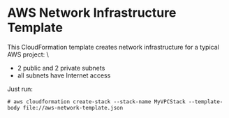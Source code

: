 # AWS Network Infrastructure Template

This CloudFormation template creates network infrastructure for a typical AWS project: \
* 2 public and 2 private subnets
* all subnets have Internet access


Just run:
```
# aws cloudformation create-stack --stack-name MyVPCStack --template-body file://aws-network-template.json
```
